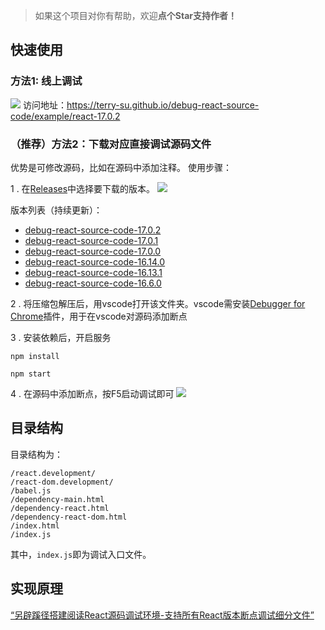 > 如果这个项目对你有帮助，欢迎**点个Star支持作者！**

## 快速使用
### 方法1: 线上调试
![](https://terry-su.github.io/debug-react-source-code/example/assets/example-17.0.2.png)
访问地址：https://terry-su.github.io/debug-react-source-code/example/react-17.0.2


### （推荐）方法2：下载对应直接调试源码文件
优势是可修改源码，比如在源码中添加注释。
使用步骤：

1 . 在[Releases](https://github.com/Terry-Su/debug-react-source-code/releases)中选择要下载的版本。
![](https://terry-su.github.io/debug-react-source-code/assets/images/release-download.png)

版本列表（持续更新）：
* [debug-react-source-code-17.0.2](https://github.com/Terry-Su/debug-react-source-code/releases/tag/v17.0.2)
* [debug-react-source-code-17.0.1](https://github.com/Terry-Su/debug-react-source-code/releases/tag/v17.0.1)
* [debug-react-source-code-17.0.0](https://github.com/Terry-Su/debug-react-source-code/releases/tag/v17.0.0)
* [debug-react-source-code-16.14.0](https://github.com/Terry-Su/debug-react-source-code/releases/tag/v16.14.0)
* [debug-react-source-code-16.13.1](https://github.com/Terry-Su/debug-react-source-code/releases/tag/v16.13.1)
* [debug-react-source-code-16.6.0](https://github.com/Terry-Su/debug-react-source-code/releases/tag/v16.6.0)

2 . 将压缩包解压后，用vscode打开该文件夹。vscode需安装[Debugger for Chrome](https://marketplace.visualstudio.com/items?itemName=msjsdiag.debugger-for-chrome)插件，用于在vscode对源码添加断点

3 . 安装依赖后，开启服务
```
npm install
```
```
npm start
```

4 . 在源码中添加断点，按F5启动调试即可
![](https://terry-su.github.io/assets/blogs/debug-react-source-code-in-special-way/vscode-example.png)

## 目录结构
目录结构为：
```
/react.development/
/react-dom.development/
/babel.js
/dependency-main.html
/dependency-react.html
/dependency-react-dom.html
/index.html
/index.js
```
其中，`index.js`即为调试入口文件。


## 实现原理
[“另辟蹊径搭建阅读React源码调试环境-支持所有React版本断点调试细分文件”](https://terry-su.github.io/cn/debug-react-source-code-using-special-method)

